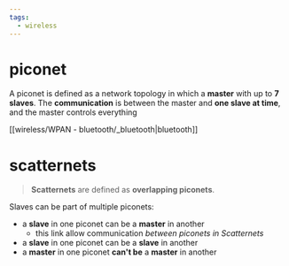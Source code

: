 ```yaml
---
tags:
  - wireless
---
```

# piconet
A piconet is defined as a network topology in which a **master** with up to **7 slaves**.
The **communication** is between the master and **one slave at time**, and the master controls everything

[[wireless/WPAN - bluetooth/_bluetooth|bluetooth]]

# scatternets

>**Scatternets** are defined as **overlapping piconets**. 

Slaves can be part of multiple piconets:
- a **slave** in one piconet can be a **master** in another
	- this link allow communication *between piconets in Scatternets* 
- a **slave** in one piconet can be a **slave** in another
- a **master** in one piconet **can't be** a **master** in another

